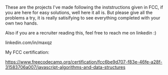 These are the projects I've made following the inststructions given in FCC, if you are here for easy solutions, well here it all is. 
But please give all the problems a try, it is really satisifying to see everything completed with your own two hands. 

Also if you are a recruiter reading this, feel free to reach me on linkedin :)

linkedin.com/in/maxqz


My FCC certification: 

https://www.freecodecamp.org/certification/fcc6be9d707-f83e-46fe-a28f-31583706a007/javascript-algorithms-and-data-structures